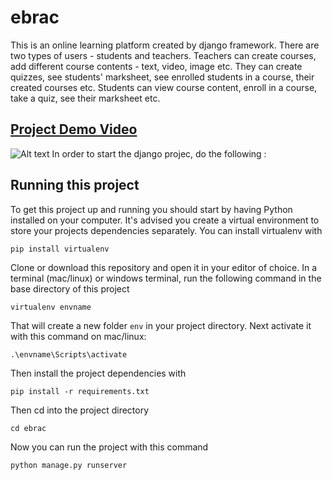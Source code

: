 # ebrac
This is an online learning platform created by django framework. There are two types of users - students and teachers. Teachers can create courses, add different course contents - text, video, image etc. They can create quizzes, see students' marksheet, see enrolled students in a course, their created courses etc. Students can view course content, enroll in a course, take a quiz, see their marksheet etc. 

## <a href='https://youtu.be/NKG48BIQugQ'>Project Demo Video</a>
![Alt text](https://github.com/MotaharMahtab/ebrac/blob/master/Functionalities.gif)
In order to start the django projec, do the following :

## Running this project

To get this project up and running you should start by having Python installed on your computer. It's advised you create a virtual environment to store your projects dependencies separately. You can install virtualenv with

```
pip install virtualenv
```

Clone or download this repository and open it in your editor of choice. In a terminal (mac/linux) or windows terminal, run the following command in the base directory of this project

```
virtualenv envname
```

That will create a new folder `env` in your project directory. Next activate it with this command on mac/linux:

```
.\envname\Scripts\activate
```

Then install the project dependencies with

```
pip install -r requirements.txt
```
Then cd into the project directory
```
cd ebrac
```
Now you can run the project with this command

```
python manage.py runserver
```
